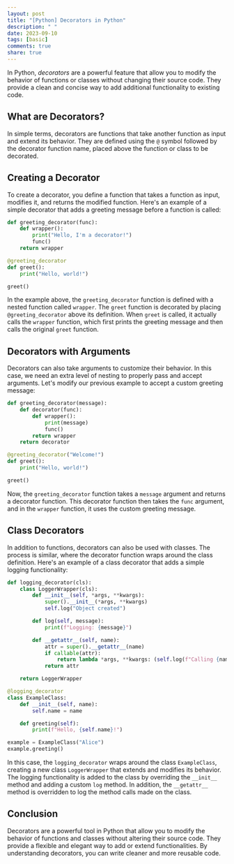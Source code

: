 ```yaml
---
layout: post
title: "[Python] Decorators in Python"
description: " "
date: 2023-09-10
tags: [basic]
comments: true
share: true
---
```


In Python, *decorators* are a powerful feature that allow you to modify the behavior of functions or classes without changing their source code. They provide a clean and concise way to add additional functionality to existing code.

## What are Decorators?

In simple terms, decorators are functions that take another function as input and extend its behavior. They are defined using the `@` symbol followed by the decorator function name, placed above the function or class to be decorated.

## Creating a Decorator

To create a decorator, you define a function that takes a function as input, modifies it, and returns the modified function. Here's an example of a simple decorator that adds a greeting message before a function is called:

```python
def greeting_decorator(func):
    def wrapper():
        print("Hello, I'm a decorator!")
        func()
    return wrapper

@greeting_decorator
def greet():
    print("Hello, world!")

greet()
```

In the example above, the `greeting_decorator` function is defined with a nested function called `wrapper`. The `greet` function is decorated by placing `@greeting_decorator` above its definition. When `greet` is called, it actually calls the `wrapper` function, which first prints the greeting message and then calls the original `greet` function.

## Decorators with Arguments

Decorators can also take arguments to customize their behavior. In this case, we need an extra level of nesting to properly pass and accept arguments. Let's modify our previous example to accept a custom greeting message:

```python
def greeting_decorator(message):
    def decorator(func):
        def wrapper():
            print(message)
            func()
        return wrapper
    return decorator

@greeting_decorator("Welcome!")
def greet():
    print("Hello, world!")

greet()
```

Now, the `greeting_decorator` function takes a `message` argument and returns a decorator function. This decorator function then takes the `func` argument, and in the `wrapper` function, it uses the custom greeting message.

## Class Decorators

In addition to functions, decorators can also be used with classes. The process is similar, where the decorator function wraps around the class definition. Here's an example of a class decorator that adds a simple logging functionality:

```python
def logging_decorator(cls):
    class LoggerWrapper(cls):
        def __init__(self, *args, **kwargs):
            super().__init__(*args, **kwargs)
            self.log("Object created")

        def log(self, message):
            print(f"Logging: {message}")

        def __getattr__(self, name):
            attr = super().__getattr__(name)
            if callable(attr):
                return lambda *args, **kwargs: (self.log(f"Calling {name}"), attr(*args, **kwargs))
            return attr

    return LoggerWrapper

@logging_decorator
class ExampleClass:
    def __init__(self, name):
        self.name = name

    def greeting(self):
        print(f"Hello, {self.name}!")

example = ExampleClass("Alice")
example.greeting()
```

In this case, the `logging_decorator` wraps around the class `ExampleClass`, creating a new class `LoggerWrapper` that extends and modifies its behavior. The logging functionality is added to the class by overriding the `__init__` method and adding a custom `log` method. In addition, the `__getattr__` method is overridden to log the method calls made on the class.

## Conclusion

Decorators are a powerful tool in Python that allow you to modify the behavior of functions and classes without altering their source code. They provide a flexible and elegant way to add or extend functionalities. By understanding decorators, you can write cleaner and more reusable code.